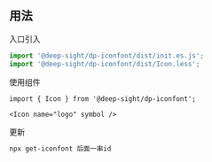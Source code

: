 ## 用法

入口引入
```ts
import '@deep-sight/dp-iconfont/dist/init.es.js';
import '@deep-sight/dp-iconfont/dist/Icon.less';
```

使用组件
```tsx
import { Icon } from '@deep-sight/dp-iconfont';

<Icon name="logo" symbol />
```

更新

```bash
npx get-iconfont 后面一串id
```
